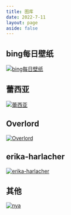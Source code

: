 ```yaml
---
title: 图库
date: 2022-7-11
layout: page
aside: false
---
```


## bing每日壁纸
[![bing每日壁纸](https://dailybing.com/api/v1 "bing每日壁纸")](/gallery/bing)
## 蕾西亚
[![蕾西亚](https://upload-bbs.miyoushe.com/upload/2023/02/04/283684029/a025b2099e51d331058acd189920b953_4962541124273897419.jpg "蕾西亚插画")](/gallery/beatless)

## Overlord
[![Overlord](https://kjimg10.360buyimg.com/ott/jfs/t1/76414/18/23107/38811/63ddc49cF0f4b3660/48a749b8ab5872b6.jpg "Overlord插画")](/gallery/ovrlord)

## erika-harlacher
[![erika-harlacher](https://i0.hdslb.com/bfs/album/59af6572e5ea374e434a0d0cbb78c5a83e159939.jpg "erika-harlacher")](/gallery/erika-harlacher)

## 其他
[![nya](https://nsso.eu.org/Wallpaper/nya/17699ec4-dae8-4ae1-96bb-d101ad58b783.jpeg "nya")](/gallery/nya)